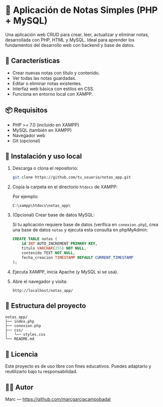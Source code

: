 # 📝 Aplicación de Notas Simples (PHP + MySQL)

Una aplicación web CRUD para crear, leer, actualizar y eliminar notas, desarrollada con PHP, HTML y MySQL. Ideal para aprender los fundamentos del desarrollo web con backend y base de datos.

## 🚀 Características

- Crear nuevas notas con título y contenido.
- Ver todas las notas guardadas.
- Editar o eliminar notas existentes.
- Interfaz web básica con estilos en CSS.
- Funciona en entorno local con XAMPP.

## 📦 Requisitos

- PHP >= 7.0 (incluido en XAMPP)
- MySQL (también en XAMPP)
- Navegador web
- Git (opcional)

## 🔧 Instalación y uso local

1. Descarga o clona el repositorio:

   ```bash
   git clone https://github.com/tu_usuario/notas_app.git
   ```

2. Copia la carpeta en el directorio `htdocs` de XAMPP:

   Por ejemplo:

   ```
   C:\xampp\htdocs\notas_app\
   ```

3. (Opcional) Crear base de datos MySQL:

   Si tu aplicación requiere base de datos (verifica en `conexion.php`), crea una base de datos `notas` y ejecuta esta consulta en phpMyAdmin:

   ```sql
   CREATE TABLE notas (
       id INT AUTO_INCREMENT PRIMARY KEY,
       titulo VARCHAR(255) NOT NULL,
       contenido TEXT NOT NULL,
       fecha_creacion TIMESTAMP DEFAULT CURRENT_TIMESTAMP
   );
   ```

4. Ejecuta XAMPP, inicia Apache (y MySQL si se usa).

5. Abre el navegador y visita:

   ```
   http://localhost/notas_app/
   ```

## 📁 Estructura del proyecto

```
notas_app/
├── index.php
├── conexion.php
├── css/
│   └── styles.css
└── README.md
```

## 📄 Licencia

Este proyecto es de uso libre con fines educativos. Puedes adaptarlo y reutilizarlo bajo tu responsabilidad.

## 👨‍💻 Autor

Marc — https://github.com/marcgarciacampobadal
